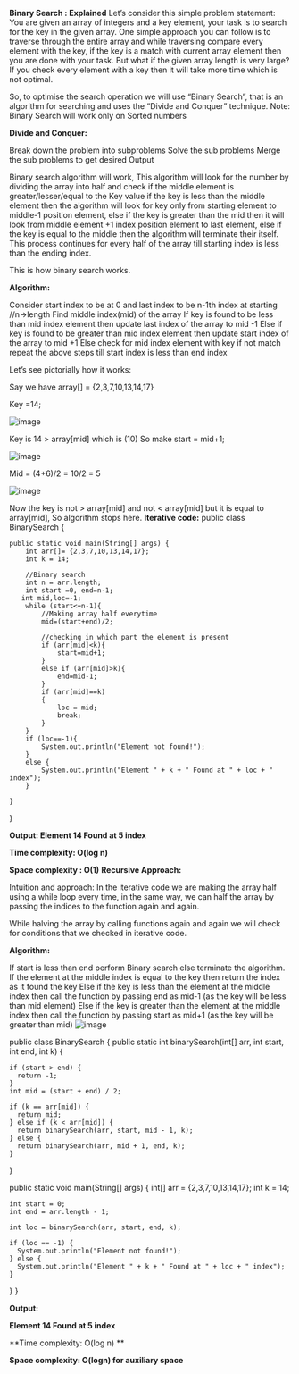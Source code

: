 **Binary Search : Explained** 
Let’s consider this simple problem statement:
You are given an array of integers and a key element, your task is to search for the key in the given array.
One simple approach you can follow is to traverse through the entire array and while traversing compare every element with the key, 
if the key is a match with current array element then you are done with your task. 
But what if the given array length is very large?
If you check every element with a key then it will take more time which is not optimal.

So, to optimise the search operation we will use “Binary Search”, that is an algorithm for searching and uses the “Divide and Conquer” technique.
Note: Binary Search will work only on Sorted numbers

**Divide and Conquer:**

Break down the problem into subproblems
Solve the sub problems
Merge the sub problems to get desired Output

Binary search algorithm will work, This algorithm will look for the number by dividing the array into half and 
check if the middle element is greater/lesser/equal to the Key value 
if the key is less than the middle element then the algorithm will look for key only from starting element to middle-1 position element, 
else if the key is greater than the mid then it will look from middle element +1 index position element to last element, 
else if the key is equal to the middle then the algorithm will terminate their itself. 
This process continues for every half of the array till starting index is less than the ending index.

This is how binary search works.

**Algorithm:**

Consider start index to be at 0 and last index to be n-1th index at starting      //n->length 
Find middle index(mid) of the array
If key is found to be less than mid index element then update last index of the array to mid -1
Else if key is found to be greater than mid index element then update start index of the array to mid +1
Else check for mid index element with key if not match repeat the above steps till start index is less than end index

Let’s see pictorially how it works:

Say we have array[] = {2,3,7,10,13,14,17}

Key =14;

![image](https://github.com/Artimule/DSA_In_Python/assets/53312100/dfd35cd8-c15f-4a27-91ea-59f31ee83897)

Key is 14 > array[mid] which is (10)
So make start = mid+1;

![image](https://github.com/Artimule/DSA_In_Python/assets/53312100/0af1c399-64bf-44c9-85f7-ac117a45de31)

Mid = (4+6)/2 = 10/2 = 5

![image](https://github.com/Artimule/DSA_In_Python/assets/53312100/b69c2e54-2499-4498-bdae-4cb9ae44d068)

Now the key is not > array[mid] and not < array[mid] but it is equal to array[mid], So algorithm stops here.
**Iterative code:**
public class BinarySearch {

    public static void main(String[] args) {
        int arr[]= {2,3,7,10,13,14,17};
        int k = 14;

        //Binary search
        int n = arr.length;
        int start =0, end=n-1;
       int mid,loc=-1;
        while (start<=n-1){
            //Making array half everytime
            mid=(start+end)/2;

            //checking in which part the element is present
            if (arr[mid]<k){
                start=mid+1;
            }
            else if (arr[mid]>k){
                end=mid-1;
            }
            if (arr[mid]==k)
            {
                loc = mid;
                break;
            }
        }
        if (loc==-1){
            System.out.println("Element not found!");
        }
        else {
            System.out.println("Element " + k + " Found at " + loc + " index");
        }

    }
}

**Output: Element 14 Found at 5 index**

**Time complexity: O(log n)**

 **Space complexity : O(1)**
**Recursive Approach:**

Intuition and approach: In the iterative code we are making the array half using a while loop every time, in the same way, we can half the array by passing the indices to the function again and again.

While halving the array by calling functions again and again we will check for conditions that we checked in iterative code.

**Algorithm:** 

If start is less than end perform Binary search else terminate the algorithm.
If the element at the middle index is equal to the key then return the index as it found the key
Else if the key is less than the element at the middle index then call the function by passing end as mid-1 (as the key will be less than mid element)
Else if the key is greater than the element at the middle index then call the function by passing start as mid+1 (as the key will be greater than mid)
![image](https://github.com/Artimule/DSA_In_Python/assets/53312100/198d2841-3731-4868-a93b-de039332a8ec)

public class BinarySearch {
  public static int binarySearch(int[] arr, int start, int end, int k) {

    if (start > end) {
      return -1;
    }
    int mid = (start + end) / 2;

    if (k == arr[mid]) {
      return mid;
    } else if (k < arr[mid]) {
      return binarySearch(arr, start, mid - 1, k);
    } else {
      return binarySearch(arr, mid + 1, end, k);
    }
  }

  public static void main(String[] args) {
    int[] arr = {2,3,7,10,13,14,17};
    int k = 14;

    int start = 0;
    int end = arr.length - 1;

    int loc = binarySearch(arr, start, end, k);

    if (loc == -1) {
      System.out.println("Element not found!");
    } else {
      System.out.println("Element " + k + " Found at " + loc + " index");
    }
  }
}

**Output:**

**Element 14 Found at 5 index**

**Time complexity: O(log n) **

**Space complexity: O(logn) for auxiliary space**
